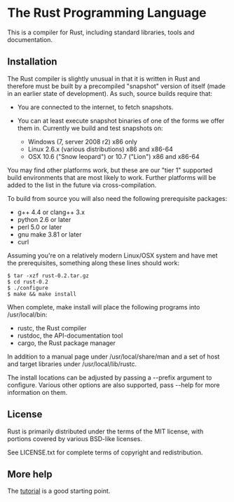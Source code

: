 # The Rust Programming Language

This is a compiler for Rust, including standard libraries, tools and
documentation.


## Installation

The Rust compiler is slightly unusual in that it is written in Rust and
therefore must be built by a precompiled "snapshot" version of itself (made in
an earlier state of development). As such, source builds require that:

* You are connected to the internet, to fetch snapshots.

* You can at least execute snapshot binaries of one of the forms we offer
  them in. Currently we build and test snapshots on:

  * Windows (7, server 2008 r2) x86 only
  * Linux 2.6.x (various distributions) x86 and x86-64
  * OSX 10.6 ("Snow leopard") or 10.7 ("Lion") x86 and x86-64

You may find other platforms work, but these are our "tier 1" supported build
environments that are most likely to work. Further platforms will be added to
the list in the future via cross-compilation.

To build from source you will also need the following prerequisite packages:

* g++ 4.4 or clang++ 3.x
* python 2.6 or later
* perl 5.0 or later
* gnu make 3.81 or later
* curl

Assuming you're on a relatively modern Linux/OSX system and have met the
prerequisites, something along these lines should work:

    $ tar -xzf rust-0.2.tar.gz
    $ cd rust-0.2
    $ ./configure
    $ make && make install

When complete, make install will place the following programs into
/usr/local/bin:

* rustc, the Rust compiler
* rustdoc, the API-documentation tool
* cargo, the Rust package manager

In addition to a manual page under /usr/local/share/man and a set of host and
target libraries under /usr/local/lib/rustc.

The install locations can be adjusted by passing a --prefix argument to
configure. Various other options are also supported, pass --help for more
information on them.


## License

Rust is primarily distributed under the terms of the MIT license, with
portions covered by various BSD-like licenses.

See LICENSE.txt for complete terms of copyright and redistribution.


## More help

The [tutorial](http://dl.rust-lang.org/doc/tutorial.html) is a good
starting point.
